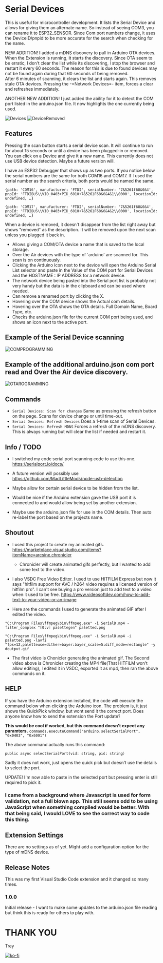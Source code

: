 # Serial Devices

This is useful for microcontroller development. It lists the Serial Device and allows for giving them an alternate name. So instead of seeing COM3, you can rename it to ESP32_SENSOR. Since Com port numbers change, it uses the DeviceID/pnpid to be more accurate for the search when checking for the name.

NEW ADDITION! I added a mDNS discovery to pull in Arduino OTA devices.
When the Extension is running, it starts the discovery. Since OTA seem to be erratic, I don't clear the list while its discovering, I stop the browser and restart it every 60 seconds. The reason for this is due to found devices may not be found again during that 60 seconds of being removed.  
After 6 minutes of scanning, it clears the list and starts again. This removes stale OTA devices. Pressing the -=Network Devices=- item, forces a clear and refreshes immediately.

ANOTHER NEW ADDITION! I just added the ability for it to detect the COM port listed in the arduino.json file. It now highlights the one currently being used.

![Devices](./assets/SerialDevices.png)
![DeviceRemoved](./assets/Removed.png)

## Features

Pressing the scan button starts a serial device scan. It will continue to run for about 15 seconds or until a device has been plugged-in or removed.  
You can click on a Device and give it a new name.
This currently does not use USB device detection. Maybe a future version will.

I have an ESP32 Debugger that shows up as two ports.
If you notice below the serial numbers are the same for both COM16 and COM17. If I used the serial number as the search criteria, both ports would be named the same.

`{path: 'COM16', manufacturer: 'FTDI', serialNumber: '7&5261f68&0&4', pnpId: 'FTDIBUS\\VID_0403+PID_6010+7&5261F68&0&4&1\\0000', locationId: undefined, …}`

`{path: 'COM17', manufacturer: 'FTDI', serialNumber: '7&5261f68&0&4', pnpId: 'FTDIBUS\\VID_0403+PID_6010+7&5261F68&0&4&2\\0000', locationId: undefined, …}`

When a device is removed, it doesn't disappear from the list right away but shows "removed" as the description. It will be removed upon the next scan unless you plugged it back in.

- Allows giving a COM/OTA device a name that is saved to the local storage.
- Over the Air devices with the type of 'arduino' are scanned for. This scan is on ​continuously.
- Clicking the Arduino Icon next to the device will open the Arduino Serial List selector and paste in the Value of the COM port for Serial Devices and the HOSTNAME : IP ADDRESS for a network device.
- The network device being pasted into the Serial port list is probably not very handy but the data is in the clipboard and can be used where needed.
- Can remove a renamed port by clicking the X.
- Hovering over the COM device shows the Actual com details.
- Hovering over the OTA shows the OTA details. Full Domain Name, Board Type, etc.
- Checks the arduino.json file for the current COM port being used, and shows an icon next to the active port.

## Example of the Serial Device scanning

![COMPROGRAMMING](./assets/SerialDevices.gif)

## Example of the additional arduino.json com port read and Over the Air device discovery.

![OTAROGRAMMING](./assets/Serial_OTA.gif)

## Commands

- `Serial ​Devices: Scan for changes` Same as pressing the refresh button on the page. Scans for device change or until time-out.
- `Serial ​Devices: Refresh Devices` Does a 1-time scan of Serial Devices.
- `Serial ​Devices: Refresh MDNS` Forces a refresh of the mDNS discovery. This is always running but will clear the list if needed and restart it.

## Info / TODO

- I switched my code serial port scanning code to use this one. https://serialport.io/docs/

- A future version will possibly use https://github.com/MadLittleMods/node-usb-detection

- Maybe allow for certain serial device to be hidden from the list.

- Would be nice if the Arduino extension gave the USB port it is connected to and would allow being set by another extension.

- Maybe use the arduino.json file for use in the COM details. Then auto re-label the port based on the projects name.

## Shoutout

- I used this project to create my animated gifs. https://marketplace.visualstudio.com/items?itemName=arcsine.chronicler
  - Chronicler will create animated gifs perfectly, but I wanted to add some text to the video.
- I also VSDC Free Video Editor. I used to use HITFILM Express but now it says "hitfilm support for AVC / h264 video requires a licensed version of hitfilm pro". I can't see buying a pro version just to add text to a video when it used to be free. https://www.videosoftdev.com/how-to-add-text-to-your-video-or-an-image

- Here are the commands I used to generate the animated GIF after I edited the video.

```
"C:\Program Files\ffmpeg\bin\ffmpeg.exe" -i SerialD.mp4 -filter_complex "[0:v] palettegen" paletted.png

"C:\Program Files\ffmpeg\bin\ffmpeg.exe" -i SerialD.mp4 -i paletted.png -lavfi "fps=12,paletteuse=dither=bayer:bayer_scale=5:diff_mode=rectangle" -y doutput.gif
```

- The first video is Chonicler generating the animated gif. The Second video above is Chronicler creating the MP4 file(That HITFILM won't allow editing), I edited it in VSDC, exported it as mp4, then ran the above commands on it.

## HELP

If you have the Arduino extension installed, the code will execute the command below when clicking the Arduino icon.
The problem is, it just shows the QuickPick window, but wont send it the correct port. Does anyone know how to send the extension the Port update?

**This would be cool if worked, but this command doesn't expect any paramters.**
`commands.executeCommand("arduino.selectSerialPort", "0x0403", "0x6001")`

The above command actually runs this command:

`public async selectSerialPort(vid: string, pid: string)`

Sadly it does not work, just opens the quick pick but doesn't use the details to select the port.

UPDATE! I'm now able to paste in the selected port but pressing enter is still required to pick it.

### I came from a background where Javascript is used for form validation, not a full blown app. This still seems odd to be using JavaScript when something compiled would be better. With that being said, I would LOVE to see the correct way to code this thing.

## Extension Settings

There are no settings as of yet.
Might add a configuration option for the type of mDNS device.

## Release Notes

This was my first Visual Studio Code extension and it changed so many times.

### 1.0.0

Initial release - I want to make some updates to the arduino.json file reading but think this is ready for others to play with.

# THANK YOU

Trey

[![ko-fi](https://cdn.ko-fi.com/cdn/kofi2.png?v=3)](https://ko-fi.com/Q5Q510IO8)
